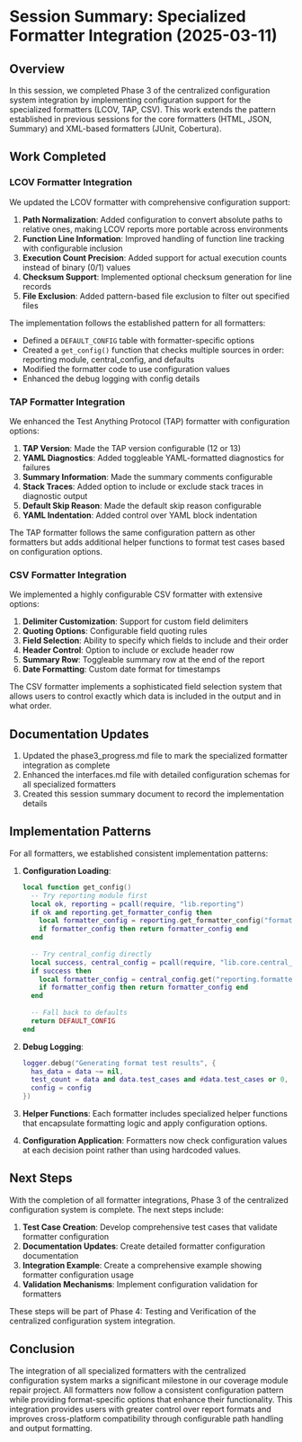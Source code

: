 # Session Summary: Specialized Formatter Integration (2025-03-11)

## Overview

In this session, we completed Phase 3 of the centralized configuration system integration by implementing configuration support for the specialized formatters (LCOV, TAP, CSV). This work extends the pattern established in previous sessions for the core formatters (HTML, JSON, Summary) and XML-based formatters (JUnit, Cobertura).

## Work Completed

### LCOV Formatter Integration

We updated the LCOV formatter with comprehensive configuration support:

1. **Path Normalization**: Added configuration to convert absolute paths to relative ones, making LCOV reports more portable across environments
2. **Function Line Information**: Improved handling of function line tracking with configurable inclusion
3. **Execution Count Precision**: Added support for actual execution counts instead of binary (0/1) values
4. **Checksum Support**: Implemented optional checksum generation for line records
5. **File Exclusion**: Added pattern-based file exclusion to filter out specified files

The implementation follows the established pattern for all formatters:
- Defined a `DEFAULT_CONFIG` table with formatter-specific options
- Created a `get_config()` function that checks multiple sources in order: reporting module, central_config, and defaults
- Modified the formatter code to use configuration values
- Enhanced the debug logging with config details

### TAP Formatter Integration

We enhanced the Test Anything Protocol (TAP) formatter with configuration options:

1. **TAP Version**: Made the TAP version configurable (12 or 13)
2. **YAML Diagnostics**: Added toggleable YAML-formatted diagnostics for failures
3. **Summary Information**: Made the summary comments configurable
4. **Stack Traces**: Added option to include or exclude stack traces in diagnostic output
5. **Default Skip Reason**: Made the default skip reason configurable
6. **YAML Indentation**: Added control over YAML block indentation

The TAP formatter follows the same configuration pattern as other formatters but adds additional helper functions to format test cases based on configuration options.

### CSV Formatter Integration

We implemented a highly configurable CSV formatter with extensive options:

1. **Delimiter Customization**: Support for custom field delimiters
2. **Quoting Options**: Configurable field quoting rules
3. **Field Selection**: Ability to specify which fields to include and their order
4. **Header Control**: Option to include or exclude header row
5. **Summary Row**: Toggleable summary row at the end of the report
6. **Date Formatting**: Custom date format for timestamps

The CSV formatter implements a sophisticated field selection system that allows users to control exactly which data is included in the output and in what order.

## Documentation Updates

1. Updated the phase3_progress.md file to mark the specialized formatter integration as complete
2. Enhanced the interfaces.md file with detailed configuration schemas for all specialized formatters
3. Created this session summary document to record the implementation details

## Implementation Patterns

For all formatters, we established consistent implementation patterns:

1. **Configuration Loading**:
   ```lua
   local function get_config()
     -- Try reporting module first
     local ok, reporting = pcall(require, "lib.reporting")
     if ok and reporting.get_formatter_config then
       local formatter_config = reporting.get_formatter_config("formatter_name")
       if formatter_config then return formatter_config end
     end
     
     -- Try central_config directly
     local success, central_config = pcall(require, "lib.core.central_config")
     if success then
       local formatter_config = central_config.get("reporting.formatters.formatter_name")
       if formatter_config then return formatter_config end
     end
     
     -- Fall back to defaults
     return DEFAULT_CONFIG
   end
   ```

2. **Debug Logging**:
   ```lua
   logger.debug("Generating format test results", {
     has_data = data ~= nil,
     test_count = data and data.test_cases and #data.test_cases or 0,
     config = config
   })
   ```

3. **Helper Functions**:
   Each formatter includes specialized helper functions that encapsulate formatting logic and apply configuration options.

4. **Configuration Application**:
   Formatters now check configuration values at each decision point rather than using hardcoded values.

## Next Steps

With the completion of all formatter integrations, Phase 3 of the centralized configuration system is complete. The next steps include:

1. **Test Case Creation**: Develop comprehensive test cases that validate formatter configuration
2. **Documentation Updates**: Create detailed formatter configuration documentation
3. **Integration Example**: Create a comprehensive example showing formatter configuration usage
4. **Validation Mechanisms**: Implement configuration validation for formatters

These steps will be part of Phase 4: Testing and Verification of the centralized configuration system integration.

## Conclusion

The integration of all specialized formatters with the centralized configuration system marks a significant milestone in our coverage module repair project. All formatters now follow a consistent configuration pattern while providing format-specific options that enhance their functionality. This integration provides users with greater control over report formats and improves cross-platform compatibility through configurable path handling and output formatting.